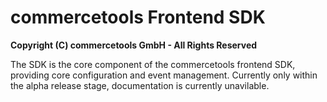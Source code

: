 # commercetools Frontend SDK

**Copyright (C) commercetools GmbH - All Rights Reserved**

The SDK is the core component of the commercetools frontend SDK,
providing core configuration and event management. Currently only within
the alpha release stage, documentation is currently unavilable.

